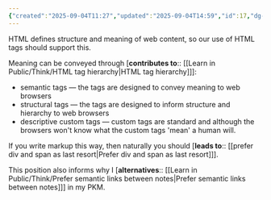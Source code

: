 ```yaml
---
{"created":"2025-09-04T11:27","updated":"2025-09-04T14:59","id":17,"dg-permalink":"17-html-meaning","dg-publish":true,"dg-path":"Think/HTML tag use should convey meaning.md","permalink":"/17-html-meaning/","dgPassFrontmatter":true,"noteIcon":"1"}
---
```


HTML defines structure and meaning of web content, so our use of HTML tags should support this. 

Meaning can be conveyed through [**contributes to**:: [[Learn in Public/Think/HTML tag hierarchy\|HTML tag hierarchy]]]: 
- semantic tags — the tags are designed to convey meaning to web browsers 
- structural tags — the tags are designed to inform structure and hierarchy to web browsers 
- descriptive custom tags — custom tags are standard and although the browsers won't know what the custom tags 'mean' a human will. 

If you write markup this way, then naturally you should [**leads to**:: [[prefer div and span as last resort\|Prefer div and span as last resort]]]. 

This position also informs why I [**alternatives**::  [[Learn in Public/Think/Prefer semantic links between notes\|Prefer semantic links between notes]]] in my PKM. 